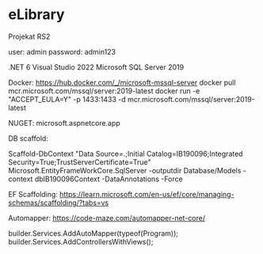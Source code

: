 # eLibrary
Projekat RS2

user: admin
password: admin123

.NET 6
Visual Studio 2022
Microsoft SQL Server 2019



Docker: https://hub.docker.com/_/microsoft-mssql-server
docker pull mcr.microsoft.com/mssql/server:2019-latest
docker run -e "ACCEPT_EULA=Y" -p 1433:1433 -d mcr.microsoft.com/mssql/server:2019-latest
 

NUGET: microsoft.aspnetcore.app

DB scaffold:

Scaffold-DbContext "Data Source=.;Initial Catalog=IB190096;Integrated Security=True;TrustServerCertificate=True" Microsoft.EntityFrameWorkCore.SqlServer -outputdir Database/Models -context dbIB190096Context -DataAnnotations -Force

EF Scaffolding:
https://learn.microsoft.com/en-us/ef/core/managing-schemas/scaffolding/?tabs=vs

Automapper:
https://code-maze.com/automapper-net-core/

builder.Services.AddAutoMapper(typeof(Program)); 
builder.Services.AddControllersWithViews();





